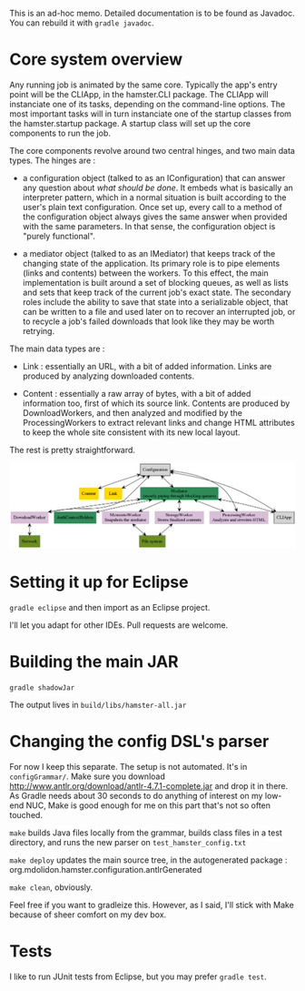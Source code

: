 This is an ad-hoc memo. Detailed documentation is to be found as Javadoc. You can rebuild it with `gradle javadoc`.

# Core system overview

Any running job is animated by the same core. Typically the app's entry point will be the CLIApp, in the hamster.CLI package. The CLIApp will instanciate one of its tasks, depending on the command-line options. The most important tasks will in turn instanciate one of the startup classes from the hamster.startup package. A startup class will set up the core components to run the job.

The core components revolve around two central hinges, and two main data types. The hinges are :

* a configuration object (talked to as an IConfiguration) that can answer any question about *what should be done*. It embeds what is basically an interpreter pattern, which in a normal situation is built according to the user's plain text configuration. Once set up, every call to a method of the configuration object always gives the same answer when provided with the same parameters. In that sense, the configuration object is "purely functional".

* a mediator object (talked to as an IMediator) that keeps track of the changing state of the application. Its primary role is to pipe elements (links and contents) between the workers. To this effect, the main implementation is built around a set of blocking queues, as well as lists and sets that keep track of the current job's exact state. The secondary roles include the ability to save that state into a serializable object, that can be written to a file and used later on to recover an interrupted job, or to recycle a job's failed downloads that look like they may be worth retrying.

The main data types are :

* Link : essentially an URL, with a bit of added information. Links are produced by analyzing downloaded contents.

* Content : essentially a raw array of bytes, with a bit of added information too, first of which its source link. Contents are produced by DownloadWorkers, and then analyzed and modified by the ProcessingWorkers to extract relevant links and change HTML attributes to keep the whole site consistent with its new local layout.

The rest is pretty straightforward.

![Hamster core](https://raw.githubusercontent.com/mdolidon/hamster/master/dev_docs/core_components.png)


# Setting it up for Eclipse

`gradle eclipse` and then import as an Eclipse project.

I'll let you adapt for other IDEs. Pull requests are welcome.

# Building the main JAR

`gradle shadowJar`

The output lives in `build/libs/hamster-all.jar`

# Changing the config DSL's parser

For now I keep this separate. The setup is not automated. It's in `configGrammar/`. Make sure you download http://www.antlr.org/download/antlr-4.7.1-complete.jar and drop it in there. As Gradle needs about 30 seconds to do anything of interest on my low-end NUC, Make is good enough for me on this part that's not so often touched. 

`make` builds Java files locally from the grammar, builds class files in a test directory, and runs the new parser on `test_hamster_config.txt`

`make deploy` updates the main source tree, in the autogenerated package : org.mdolidon.hamster.configuration.antlrGenerated

`make clean`, obviously.

Feel free if you want to gradleize this. However, as I said, I'll stick with Make because of sheer comfort on my dev box.

# Tests

I like to run JUnit tests from Eclipse, but you may prefer `gradle test`.
